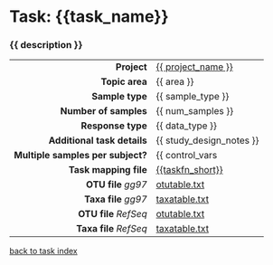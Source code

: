 # Task: {{task_name}}
### {{ description }}

| | |
| ------------------------: |-----------------------------------------------------------|
| **Project**           | [{{ project_name }}]( ../docs/{{project_id}}.html )       |
| **Topic area**                | {{ area }}                                                |
| **Sample type**               | {{ sample_type }}                                         |
| **Number of samples**         | {{ num_samples }}                                         |
| **Response type**             | {{ data_type }}                                           |
| **Additional task details**   | {{ study_design_notes }}                                  |
| **Multiple samples per subject?** | {{ control_vars | replace('N','No') | replace('Y','Yes') }} |
| **Task mapping file**         | [{{taskfn_short}}](.{{taskfn}})                                 |
| **OTU file** *gg97*           | [otutable.txt](.{{otufn_gg}})                             |
| **Taxa file** *gg97*          | [taxatable.txt](.{{taxafn_gg}})                          |
| **OTU file** *RefSeq*         | [otutable.txt](.{{otufn_refseq}})                    |
| **Taxa file** *RefSeq*        | [taxatable.txt](.{{taxafn_refseq}})                  |

[back to task index](../README.md)
